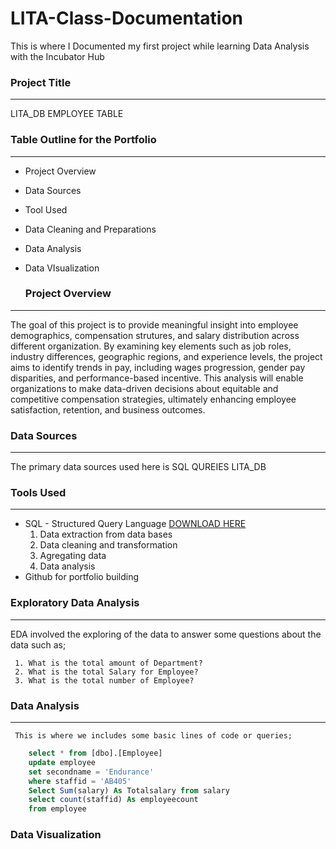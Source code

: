 # LITA-Class-Documentation
This is where I Documented my first project while learning Data Analysis with the Incubator Hub

### Project Title
-----

LITA_DB EMPLOYEE TABLE

### Table Outline for the Portfolio
-----
- Project Overview
- Data Sources
- Tool Used
- Data Cleaning and Preparations
- Data Analysis
- Data VIsualization

  ### Project Overview
-----
  The goal of this project is to provide meaningful insight into employee demographics, compensation strutures, and salary distribution  across different organization. By examining key elements such as job roles, industry differences, geographic regions, and experience levels, the project aims to identify trends in pay, including wages progression, gender pay disparities, and performance-based incentive. This analysis will enable organizations to make data-driven decisions about equitable and competitive compensation strategies, ultimately enhancing employee satisfaction, retention, and business outcomes.

  ### Data Sources
  -----
  The primary data sources used here is SQL QUREIES LITA_DB

  ### Tools Used
  -----
 
 -  SQL - Structured Query Language [DOWNLOAD HERE](https://www.microsoft.com)
     1. Data extraction from data bases
     2. Data cleaning and transformation
     3. Agregating data
     4.  Data analysis
 -  Github for portfolio  building

   ### Exploratory Data Analysis
   -----
   EDA involved the exploring of the data to answer some questions about the data such as;   
    
     1. What is the total amount of Department?
     2. What is the total Salary for Employee?
     3. What is the total number of Employee?

   ### Data Analysis
   ------
     This is where we includes some basic lines of code or queries;
      
   ````SQL
       select * from [dbo].[Employee]
       update employee
       set secondname = 'Endurance'
       where staffid = 'AB405'
       Select Sum(salary) As Totalsalary from salary
       select count(staffid) As employeecount
       from employee 
   ````

### Data Visualization  
  
